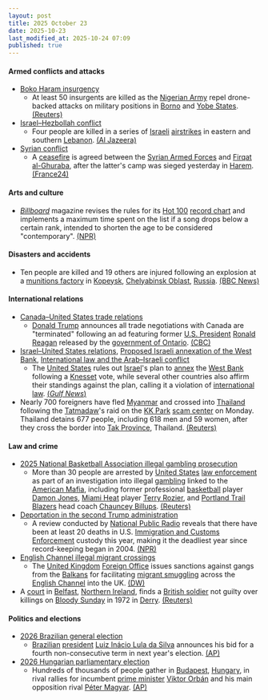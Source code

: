 ```yaml
---
layout: post
title: 2025 October 23
date: 2025-10-23
last_modified_at: 2025-10-24 07:09
published: true
---
```



#### Armed conflicts and attacks

* [Boko Haram insurgency](https://en.wikipedia.org/wiki/Boko_Haram_insurgency "Boko Haram insurgency")
  * At least 50 insurgents are killed as the [Nigerian Army](https://en.wikipedia.org/wiki/Nigerian_Army "Nigerian Army") repel drone-backed attacks on military positions in [Borno](https://en.wikipedia.org/wiki/Borno_State "Borno State") and [Yobe States](https://en.wikipedia.org/wiki/Yobe_State "Yobe State"). [(Reuters)](https://www.reuters.com/world/africa/nigerian-army-repels-drone-backed-insurgent-attacks-2025-10-23/)
* [Israel–Hezbollah conflict](https://en.wikipedia.org/wiki/Israel%E2%80%93Hezbollah_conflict_%282023%E2%80%93present%29 "Israel–Hezbollah conflict (2023–present)")
  * Four people are killed in a series of [Israeli](https://en.wikipedia.org/wiki/Israel "Israel") [airstrikes](https://en.wikipedia.org/wiki/Airstrike "Airstrike") in eastern and southern [Lebanon](https://en.wikipedia.org/wiki/Lebanon "Lebanon"). [(Al Jazeera)](https://www.aljazeera.com/news/2025/10/23/israeli-strikes-kill-four-in-new-lebanon-ceasefire-breach)
* [Syrian conflict](https://en.wikipedia.org/wiki/Syrian_conflict_%282024%E2%80%93present%29 "Syrian conflict (2024–present)")
  * A [ceasefire](https://en.wikipedia.org/wiki/Ceasefire "Ceasefire") is agreed between the [Syrian Armed Forces](https://en.wikipedia.org/wiki/Syrian_Armed_Forces "Syrian Armed Forces") and [Firqat al-Ghuraba](https://en.wikipedia.org/wiki/Firqat_al-Ghuraba "Firqat al-Ghuraba"), after the latter's camp was sieged yesterday in [Harem](https://en.wikipedia.org/wiki/Harem%2C_Syria "Harem, Syria"). [(France24)](https://www.france24.com/en/middle-east/20251023-syrian-forces-negotiate-truce-french-led-jihadist-group-holed-up-camp)

#### Arts and culture

* *[Billboard](https://en.wikipedia.org/wiki/Billboard_%28magazine%29 "Billboard (magazine)")* magazine revises the rules for its [Hot 100](https://en.wikipedia.org/wiki/Billboard_Hot_100 "Billboard Hot 100") [record chart](https://en.wikipedia.org/wiki/Record_chart "Record chart") and implements a maximum time spent on the list if a song drops below a certain rank, intended to shorten the age to be considered "contemporary". [(NPR)](https://www.npr.org/2025/10/22/g-s1-94489/billboard-hot-100-chart-changes-songs)

#### Disasters and accidents

* Ten people are killed and 19 others are injured following an explosion at a [munitions factory](https://en.wikipedia.org/wiki/Munitions_factory "Munitions factory") in [Kopeysk](https://en.wikipedia.org/wiki/Kopeysk "Kopeysk"), [Chelyabinsk Oblast](https://en.wikipedia.org/wiki/Chelyabinsk_Oblast "Chelyabinsk Oblast"), [Russia](https://en.wikipedia.org/wiki/Russia "Russia"). [(BBC News)](https://www.bbc.co.uk/news/articles/ckgzx82p1x5o)

#### International relations

* [Canada–United States trade relations](https://en.wikipedia.org/wiki/Canada%E2%80%93United_States_trade_relations "Canada–United States trade relations")
  * [Donald Trump](https://en.wikipedia.org/wiki/Donald_Trump "Donald Trump") announces all trade negotiations with Canada are "terminated" following an ad featuring former [U.S. President](https://en.wikipedia.org/wiki/U.S._President "U.S. President") [Ronald Reagan](https://en.wikipedia.org/wiki/Ronald_Reagan "Ronald Reagan") released by the [government of Ontario](https://en.wikipedia.org/wiki/Government_of_Ontario "Government of Ontario"). [(CBC)](https://www.cbc.ca/news/world/trump-trade-negotiations-tariffs-ontario-ad-9.6951469)
* [Israel–United States relations](https://en.wikipedia.org/wiki/Israel%E2%80%93United_States_relations "Israel–United States relations"), [Proposed Israeli annexation of the West Bank](https://en.wikipedia.org/wiki/Proposed_Israeli_annexation_of_the_West_Bank "Proposed Israeli annexation of the West Bank"), [International law and the Arab–Israeli conflict](https://en.wikipedia.org/wiki/International_law_and_the_Arab%E2%80%93Israeli_conflict "International law and the Arab–Israeli conflict")
  * The [United States](https://en.wikipedia.org/wiki/United_States "United States") rules out [Israel](https://en.wikipedia.org/wiki/Israel "Israel")'s plan to [annex](https://en.wikipedia.org/wiki/Annexation "Annexation") the [West Bank](https://en.wikipedia.org/wiki/West_Bank "West Bank") following a [Knesset](https://en.wikipedia.org/wiki/Knesset "Knesset") vote, while several other countries also affirm their standings against the plan, calling it a violation of [international law](https://en.wikipedia.org/wiki/International_law "International law"). [(*Gulf News*)](https://gulfnews.com/world/mena/trump-warns-israel-would-lose-all-us-support-if-it-annexes-west-bank-1.500318797)
* Nearly 700 foreigners have fled [Myanmar](https://en.wikipedia.org/wiki/Myanmar "Myanmar") and crossed into [Thailand](https://en.wikipedia.org/wiki/Thailand "Thailand") following the [Tatmadaw](https://en.wikipedia.org/wiki/Tatmadaw "Tatmadaw")'s raid on the [KK Park](https://en.wikipedia.org/wiki/KK_Park "KK Park") [scam center](https://en.wikipedia.org/wiki/Scam_center "Scam center") on Monday. Thailand detains 677 people, including 618 men and 59 women, after they cross the border into [Tak Province](https://en.wikipedia.org/wiki/Tak_Province "Tak Province"), Thailand. [(Reuters)](https://www.reuters.com/world/china/nearly-700-people-flee-thailand-after-myanmar-scam-centre-raid-2025-10-23/)

#### Law and crime

* [2025 National Basketball Association illegal gambling prosecution](https://en.wikipedia.org/wiki/2025_National_Basketball_Association_illegal_gambling_prosecution "2025 National Basketball Association illegal gambling prosecution")
  * More than 30 people are arrested by [United States](https://en.wikipedia.org/wiki/United_States "United States") [law enforcement](https://en.wikipedia.org/wiki/Law_enforcement_in_the_United_States "Law enforcement in the United States") as part of an investigation into illegal [gambling](https://en.wikipedia.org/wiki/Gambling_in_the_United_States "Gambling in the United States") linked to the [American Mafia](https://en.wikipedia.org/wiki/American_Mafia "American Mafia"), including former professional [basketball](https://en.wikipedia.org/wiki/Basketball "Basketball") player [Damon Jones](https://en.wikipedia.org/wiki/Damon_Jones "Damon Jones"), [Miami Heat](https://en.wikipedia.org/wiki/Miami_Heat "Miami Heat") player [Terry Rozier](https://en.wikipedia.org/wiki/Terry_Rozier "Terry Rozier"), and [Portland Trail Blazers](https://en.wikipedia.org/wiki/Portland_Trail_Blazers "Portland Trail Blazers") head coach [Chauncey Billups](https://en.wikipedia.org/wiki/Chauncey_Billups "Chauncey Billups"). [(Reuters)](https://www.reuters.com/sports/nbas-terry-rozier-chauncey-billups-arrested-sports-bet-probe-ap-reports-2025-10-23/)
* [Deportation in the second Trump administration](https://en.wikipedia.org/wiki/Deportation_in_the_second_Trump_administration "Deportation in the second Trump administration")
  * A review conducted by [National Public Radio](https://en.wikipedia.org/wiki/National_Public_Radio "National Public Radio") reveals that there have been at least 20 deaths in U.S. [Immigration and Customs Enforcement](https://en.wikipedia.org/wiki/Immigration_and_Customs_Enforcement "Immigration and Customs Enforcement") custody this year, making it the deadliest year since record-keeping began in 2004. [(NPR)](https://www.npr.org/2025/10/23/nx-s1-5538090/ice-detention-custody-immigration-arrest-enforcement-dhs-trump)
* [English Channel illegal migrant crossings](https://en.wikipedia.org/wiki/English_Channel_illegal_migrant_crossings_%282018%E2%80%93present%29 "English Channel illegal migrant crossings (2018–present)")
  * The [United Kingdom](https://en.wikipedia.org/wiki/United_Kingdom "United Kingdom") [Foreign Office](https://en.wikipedia.org/wiki/Foreign%2C_Commonwealth_and_Development_Office "Foreign, Commonwealth and Development Office") issues sanctions against gangs from the [Balkans](https://en.wikipedia.org/wiki/Balkans "Balkans") for facilitating [migrant smuggling](https://en.wikipedia.org/wiki/Migrant_smuggling "Migrant smuggling") across the [English Channel](https://en.wikipedia.org/wiki/English_Channel "English Channel") into the UK. [(DW)](https://www.dw.com/en/uk-sanctions-balkans-based-migrant-smugglers/a-74464777)
* A [court](https://en.wikipedia.org/wiki/Courts_of_Northern_Ireland "Courts of Northern Ireland") in [Belfast](https://en.wikipedia.org/wiki/Belfast "Belfast"), [Northern Ireland](https://en.wikipedia.org/wiki/Northern_Ireland "Northern Ireland"), finds a [British soldier](https://en.wikipedia.org/wiki/British_Army "British Army") not guilty over killings on [Bloody Sunday](https://en.wikipedia.org/wiki/Bloody_Sunday_%281972%29 "Bloody Sunday (1972)") in 1972 in [Derry](https://en.wikipedia.org/wiki/Derry "Derry"). [(Reuters)](https://www.reuters.com/world/uk/northern-ireland-court-finds-british-soldier-not-guilty-bloody-sunday-killings-2025-10-23/)

#### Politics and elections

* [2026 Brazilian general election](https://en.wikipedia.org/wiki/2026_Brazilian_general_election "2026 Brazilian general election")
  * [Brazilian](https://en.wikipedia.org/wiki/Brazil "Brazil") [president](https://en.wikipedia.org/wiki/President_of_Brazil "President of Brazil") [Luiz Inácio Lula da Silva](https://en.wikipedia.org/wiki/Luiz_In%C3%A1cio_Lula_da_Silva "Luiz Inácio Lula da Silva") announces his bid for a fourth non-consecutive term in next year's election. [(AP)](https://apnews.com/article/brazil-president-lula-reelection-54727dd43c9709ae8be01dd9dc072fe5)
* [2026 Hungarian parliamentary election](https://en.wikipedia.org/wiki/2026_Hungarian_parliamentary_election "2026 Hungarian parliamentary election")
  * Hundreds of thousands of people gather in [Budapest](https://en.wikipedia.org/wiki/Budapest "Budapest"), [Hungary](https://en.wikipedia.org/wiki/Hungary "Hungary"), in rival rallies for incumbent [prime minister](https://en.wikipedia.org/wiki/Prime_Minister_of_Hungary "Prime Minister of Hungary") [Viktor Orbán](https://en.wikipedia.org/wiki/Viktor_Orb%C3%A1n "Viktor Orbán") and his main opposition rival [Péter Magyar](https://en.wikipedia.org/wiki/P%C3%A9ter_Magyar "Péter Magyar"). [(AP)](https://apnews.com/article/hungary-orban-magyar-rallies-4b1eeb4211506ad595ab104419645e34)
